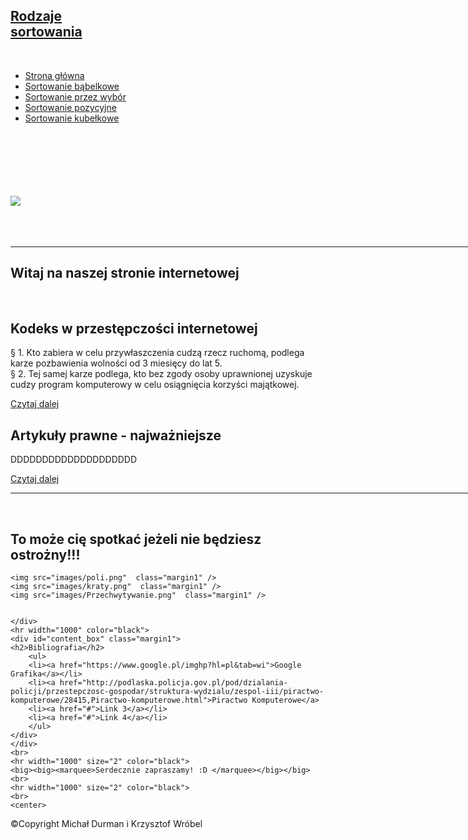 <!DOCTYPE html>
<html>
<head>

<title>Strona</title>

 <link href="style.css" type="text/css" rel="stylesheet" />

</head>

<body>
  <div id="wrapper">
    <div id="logo">
    <a href="#">
        <h2><span class="light_logo">Rodzaje</span><br>sortowania</h2>
    <br>
    </a>
    </div>
    <div id="menu">
        <ul>
        <li><a href="stronka.html" class="active_tab">Strona główna</a></li>
        <li><a href="Podstrona 1.html">Sortowanie bąbelkowe</a></li>
        <li><a href="Podstrona 2.html">Sortowanie przez wybór</a></li>
        <li><a href="Podstrona 3.html">Sortowanie pozycyjne</a></li>
        <li><a href="Podstrona 4.html">Sortowanie kubełkowe</a></li>
        </ul>
    </div>
    <br><br><br><br><br><br>
    <div id="header">
    <img src="images/lol.jpg"/>
    <div id="title_head">
    <br><br><br>
	<hr width="1000" color="black">
    <h2>Witaj na naszej stronie internetowej</h2>
    <br>
    <div id="content">
    <div id="content_box">
    <h2>Kodeks w przestępczości internetowej</h2>
    <p>§ 1. Kto zabiera w celu przywłaszczenia cudzą rzecz ruchomą, podlega karze pozbawienia wolności od 3 miesięcy do lat 5.<br>  
     § 2. Tej samej karze podlega, kto bez zgody osoby uprawnionej uzyskuje cudzy program komputerowy w celu osiągnięcia korzyści majątkowej.     </p>
    <span id="content_box_rm"><a href="Odnośnikczytaj 1.html"> Czytaj dalej</a></span>
    </div>
    <div id="content_box" class="margin2">
    <h2>Artykuły prawne - najważniejsze</h2>
    <p>DDDDDDDDDDDDDDDDDDDD 
    </p>
    <span id="content_box_rm"><a href="Odnośnikczytaj 2.html"> Czytaj dalej</a></span>
    </div>
    </div>
    </div>
	<hr width="1000" color="black">
    <br>
    <div id="container">
    <h2>To może cię spotkać jeżeli nie będziesz ostrożny!!!</h2>
    <div id="box_photo">
    
    <img src="images/poli.png"  class="margin1" />
    <img src="images/kraty.png"  class="margin1" />
    <img src="images/Przechwytywanie.png"  class="margin1" />

   
    </div>
	<hr width="1000" color="black">
    <div id="content_box" class="margin1">
    <h2>Bibliografia</h2>
        <ul>
        <li><a href="https://www.google.pl/imghp?hl=pl&tab=wi">Google Grafika</a></li>
        <li><a href="http://podlaska.policja.gov.pl/pod/dzialania-policji/przestepczosc-gospodar/struktura-wydzialu/zespol-iii/piractwo-komputerowe/28415,Piractwo-komputerowe.html">Piractwo Komputerowe</a>
        <li><a href="#">Link 3</a></li>
        <li><a href="#">Link 4</a></li>
        </ul>
    </div>
    </div>
	<br>
	<hr width="1000" size="2" color="black">
    <big><big><marquee>Serdecznie zapraszamy! :D </marquee></big></big>
    <br>
    <hr width="1000" size="2" color="black">
    <br>
	<center>
<!-- START OF SCRIPT -->
<!-- For more scripts visit http://www.netpedia.com -->
<SCRIPT LANGUAGE="JavaScript">

<!-- Begin
monthnames = new Array(
"Styczeń",
"Luty",
"Marzec",
"Kwiecień",
"Maj",
"Czerwiec",
"Lipiec",
"Sierpień",
"Wrzesień",
"Październik",
"Listopad",
"Grudzień");
var linkcount=0;
function addlink(month, day, href) {
var entry = new Array(3);
entry[0] = month;
entry[1] = day;
entry[2] = href;
this[linkcount++] = entry;
}
Array.prototype.addlink = addlink;
linkdays = new Array();
monthdays = new Array(12);
monthdays[0]=31;
monthdays[1]=28;
monthdays[2]=31;
monthdays[3]=30;
monthdays[4]=31;
monthdays[5]=30;
monthdays[6]=31;
monthdays[7]=31;
monthdays[8]=30;
monthdays[9]=31;
monthdays[10]=30;
monthdays[11]=31;
todayDate=new Date();
thisday=todayDate.getDay();
thismonth=todayDate.getMonth();
thisdate=todayDate.getDate();
thisyear=todayDate.getYear();
thisyear = thisyear % 100;
thisyear = ((thisyear < 50) ? (2000 + thisyear) : (1900 + thisyear));
if (((thisyear % 4 == 0) 
&& !(thisyear % 100 == 0))
||(thisyear % 400 == 0)) monthdays[1]++;
startspaces=thisdate;
while (startspaces > 7) startspaces-=7;
startspaces = thisday - startspaces + 1;
if (startspaces < 0) startspaces+=7;
document.write("<table border=2 bgcolor=black ");
document.write("bordercolor=black><font color=#000000>");
document.write("<tr><td colspan=7><center><strong>" 
+ monthnames[thismonth] + " " + thisyear 
+ "</strong></center></font></td></tr>");
document.write("<tr>");
document.write("<td align=center>N</td>");
document.write("<td align=center>P</td>");
document.write("<td align=center>W</td>");
document.write("<td align=center>Ś</td>");
document.write("<td align=center>C</td>");
document.write("<td align=center>P</td>");
document.write("<td align=center>S</td>"); 
document.write("</tr>");
document.write("<tr>");
for (s=0;s<startspaces;s++) {
document.write("<td> </td>");
}
count=1;
while (count <= monthdays[thismonth]) {
for (b = startspaces;b<7;b++) {
linktrue=false;
document.write("<td>");
for (c=0;c<linkdays.length;c++) {
if (linkdays[c] != null) {
if ((linkdays[c][0]==thismonth + 1) && (linkdays[c][1]==count)) {
document.write("<a href=\"" + linkdays[c][2] + "\">");
linktrue=true;
      }
   }
}
if (count==thisdate) {
document.write("<font color='#FF0000'><strong>");
}
if (count <= monthdays[thismonth]) {
document.write(count);
}
else {
document.write(" ");
}
if (count==thisdate) {
document.write("</strong></font>");
}
if (linktrue)
document.write("</a>");
document.write("</td>");
count++;
}
document.write("</tr>");
document.write("<tr>");
startspaces=0;
}
document.write("</table></p>");
// End -->
</SCRIPT>
</center>
    <div id="footer">
    <p>©Copyright Michał Durman i Krzysztof Wróbel
    </div>
    </div>
</body>
</html>
